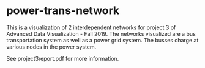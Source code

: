 # power-trans-network
This is a visualization of 2 interdependent networks for project 3 of Advanced Data Visualization - Fall 2019. The networks visualized are a bus transportation system as well as a power grid system. The busses charge at various nodes in the power system.  

See project3report.pdf for more information.
